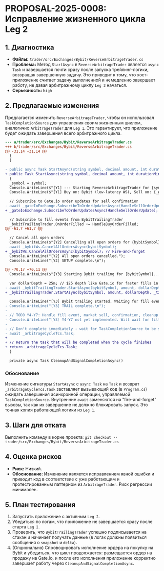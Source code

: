 # PROPOSAL-2025-0008: Исправление жизненного цикла Leg 2

## 1. Диагностика

- **Файлы:** `trader/src/Exchanges/Bybit/ReverseArbitrageTrader.cs`
- **Проблема:** Метод `StartAsync` в `ReverseArbitrageTrader` является `async Task` и завершается почти сразу после запуска трейлинг-логики, возвращая завершенную задачу. Это приводит к тому, что хост-приложение считает задачу выполненной и немедленно завершает работу, не давая арбитражному циклу `Leg 2` начаться.
- **Серьезность:** `high`

## 2. Предлагаемые изменения

Предлагается изменить `ReverseArbitrageTrader`, чтобы он использовал `TaskCompletionSource` для управления своим жизненным циклом, аналогично `ArbitrageTrader` для `Leg 1`. Это гарантирует, что приложение будет ожидать завершения всего арбитражного цикла.

```diff
--- a/trader/src/Exchanges/Bybit/ReverseArbitrageTrader.cs
+++ b/trader/src/Exchanges/Bybit/ReverseArbitrageTrader.cs
@@ -31,14 +31,14 @@
  {
  }
 
- public async Task StartAsync(string symbol, decimal amount, int durationMinutes)
+ public Task StartAsync(string symbol, decimal amount, int durationMinutes)
  {
  _symbol = symbol;
  Console.WriteLine($"[Y1] --- Starting ReverseArbitrageTrader for {symbol} ---");
  Console.WriteLine($"[Y1] Buy on: Bybit (low-latency WS), Sell on: {_gateIoExchange.GetType().Name}");
 
  // Subscribe to Gate.io order updates for sell confirmation
- await _gateIoExchange.SubscribeToOrderUpdatesAsync(HandleSellOrderUpdate);
+ _gateIoExchange.SubscribeToOrderUpdatesAsync(HandleSellOrderUpdate);
 
  // Subscribe to fill events from BybitTrailingTrader
  _bybitTrailingTrader.OnOrderFilled += HandleBuyOrderFilled;
@@ -61,7 +61,7 @@
  
  // Cancel all open orders
  Console.WriteLine($"[Y2] Cancelling all open orders for {bybitSymbol}...");
- await _bybitWs.CancelAllOrdersAsync(bybitSymbol);
+ _bybitWs.CancelAllOrdersAsync(bybitSymbol); // Fire-and-forget
  Console.WriteLine("[Y2] All open orders cancelled.");
  Console.WriteLine("[Y2] SETUP complete.\n");
 
@@ -70,17 +70,11 @@
  Console.WriteLine($"[Y3] Starting Bybit trailing for {bybitSymbol}...");
  
  var dollarDepth = 25m; // $25 depth like Gate.io for faster fills in testing
- await _bybitTrailingTrader.StartAsync(bybitSymbol, amount, dollarDepth, _tickSize, _basePrecision);
+ _bybitTrailingTrader.StartAsync(bybitSymbol, amount, dollarDepth, _tickSize, _basePrecision); // Fire-and-forget
  
  Console.WriteLine("[Y3] Bybit trailing started. Waiting for fill event...");
- Console.WriteLine("[Y3] TRAIL complete.\n");
- 
- // TODO Y4-Y7: Handle fill event, market sell, confirmation, cleanup
- Console.WriteLine("[Y3] Y4-Y7 not yet implemented. Will wait for fill event indefinitely for now.");
- 
- // Don't complete immediately - wait for TaskCompletionSource to be set by fill event
- await _arbitrageCycleTcs.Task;
+
+ // Return the task that will be completed when the cycle finishes
+ return _arbitrageCycleTcs.Task;
  }
 
  private async Task CleanupAndSignalCompletionAsync()

```

### Обоснование

Изменение сигнатуры `StartAsync` с `async Task` на `Task` и возврат `_arbitrageCycleTcs.Task` заставляет вызывающий код (в `Program.cs`) ожидать завершения асинхронной операции, управляемой `TaskCompletionSource`. Внутренние `await` заменяются на "fire-and-forget" вызовы, так как их завершение не должно блокировать запуск. Это точная копия работающей логики из `Leg 1`.

## 3. Шаги для отката

Выполнить команду в корне проекта:
`git checkout -- trader/src/Exchanges/Bybit/ReverseArbitrageTrader.cs`

## 4. Оценка рисков

- **Риск:** Низкий.
- **Обоснование:** Изменение является исправлением явной ошибки и приводит код в соответствие с уже работающим и протестированным паттерном из `ArbitrageTrader`. Риск регрессии минимален.

## 5. План тестирования

1.  Запустить приложение с активным `Leg 2`.
2.  Убедиться по логам, что приложение не завершается сразу после старта `Leg 2`.
3.  Проверить, что `BybitTrailingTrader` успешно подписывается на стакан и начинает получать данные (в логах должны появиться сообщения о `snapshot` и `delta`).
4.  (Опционально) Спровоцировать исполнение ордера на покупку на Bybit и убедиться, что цикл продолжается: размещается ордер на продажу на Gate.io, и после его исполнения приложение корректно завершает работу через `CleanupAndSignalCompletionAsync`.